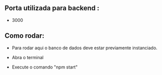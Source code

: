 ## Porta utilizada para backend :
- 3000
## Como rodar:

- Para rodar aqui o banco de dados deve estar previamente instanciado.

- Abra o terminal

- Execute o comando "npm start"

